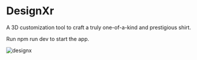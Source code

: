 # DesignXr
A 3D customization tool to craft a truly one-of-a-kind and prestigious shirt.

Run npm run dev to start the app.

![designx](https://github.com/NakardaRichards/DesignXr/assets/47284387/e68e4c1d-4e90-4201-a40f-ed8447c4701b)
